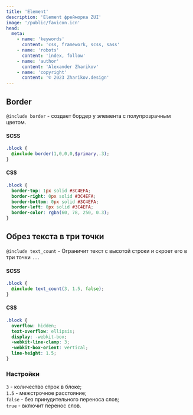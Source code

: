 ```yaml
---
title: 'Element'
description: 'Element фрейморка ZUI'
image: '/public/favicon.icn'
head:
  meta:
    - name: 'keywords'
      content: 'css, framework, scss, sass'
    - name: 'robots'
      content: 'index, follow'
    - name: 'author'
      content: 'Alexander Zharikov'
    - name: 'copyright'
      content: '© 2023 Zharikov.design'
---
```


## Border
`@include border` - создает бордер у элемента с полупрозрачным цветом.  
#### SCSS
```scss
.block {
  @include border(1,0,0,0,$primary,.3);
}
```
#### CSS
```css
.block {
  border-top: 1px solid #3C4EFA;
  border-right: 0px solid #3C4EFA;
  border-bottom: 0px solid #3C4EFA;
  border-left: 0px solid #3C4EFA;
  border-color: rgba(60, 78, 250, 0.3);
}
```
## Обрез текста в три точки
`@include text_count` - Ограничит текст с высотой строки и скроет его в три точки `...`
#### SCSS
```scss
.block {
  @include text_count(3, 1.5, false);
}
```
#### CSS
```css
.block {
  overflow: hidden;
  text-overflow: ellipsis;
  display: -webkit-box;
  -webkit-line-clamp: 3;
  -webkit-box-orient: vertical;
  line-height: 1.5;
}
```
### Настройки
`3` - количество строк в блоке;  
`1.5` - межстрочное расстояние;  
`false` - без принудительного переноса слов;  
`true` - включит перенос слов.